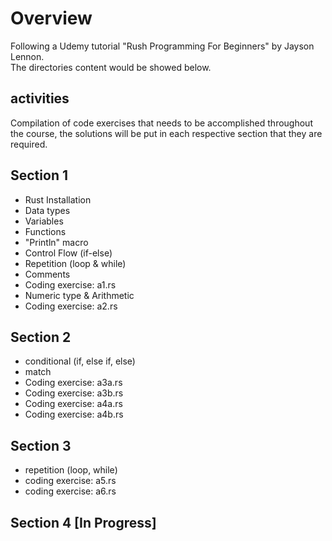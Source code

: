 # Overview
Following a Udemy tutorial "Rush Programming For Beginners" by Jayson Lennon.  
The directories content would be showed below.  

## activities
Compilation of code exercises that needs to be accomplished throughout the course, the solutions will be put in each respective section that they are required.

## Section 1
- Rust Installation
- Data types
- Variables
- Functions
- "Println" macro
- Control Flow (if-else)
- Repetition (loop & while)
- Comments
- Coding exercise: a1.rs
- Numeric type & Arithmetic
- Coding exercise: a2.rs

## Section 2
- conditional (if, else if, else)
- match
- Coding exercise: a3a.rs
- Coding exercise: a3b.rs
- Coding exercise: a4a.rs
- Coding exercise: a4b.rs

## Section 3
- repetition (loop, while)
- coding exercise: a5.rs
- coding exercise: a6.rs

## Section 4 [In Progress]
